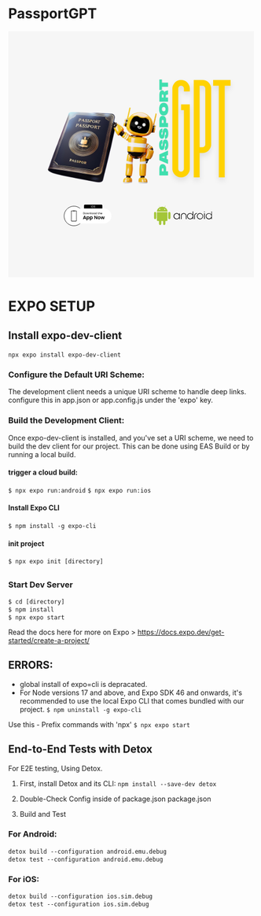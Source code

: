# PassportGPT
![image](assets/8.png)


# EXPO SETUP 

## Install expo-dev-client 
`npx expo install expo-dev-client`

### Configure the Default URI Scheme: 
The development client needs a unique URI scheme to handle deep links. configure this in app.json or app.config.js under the 'expo' key. 

### Build the Development Client: 
Once expo-dev-client is installed, and you've set a URI scheme, we need to build the dev client for our project. This can be done using EAS Build or by running a local build.

#### trigger a cloud build: 
`$ npx expo run:android`
`$ npx expo run:ios `


#### Install Expo CLI
`$ npm install -g expo-cli `

#### init project 
`$ npx expo init [directory]` 

## 

### Start Dev Server
```
$ cd [directory]
$ npm install
$ npx expo start 
```
Read the docs here for more on Expo > https://docs.expo.dev/get-started/create-a-project/



## ERRORS: 
- global install of expo=cli is depracated.
- For Node versions 17 and above, and Expo SDK 46 and onwards, it's recommended to use the local Expo CLI that comes bundled with our project.
`$ npm uninstall -g expo-cli`

Use this - Prefix commands with 'npx'
`$ npx expo start`




## End-to-End Tests with Detox
For E2E testing, Using Detox.

1. First, install Detox and its CLI:
`npm install --save-dev detox`

2. Double-Check Config inside of package.json
package.json

3. Build and Test 
### For Android:
```
detox build --configuration android.emu.debug
detox test --configuration android.emu.debug
```
### For iOS:
```
detox build --configuration ios.sim.debug
detox test --configuration ios.sim.debug
```

